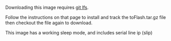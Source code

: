 Downloading this image requires [git lfs](https://git-lfs.github.com/).

Follow the instructions on that page to install and track the toFlash.tar.gz
file then checkout the file again to download.

This image has a working sleep mode, and includes serial line ip (slip)
